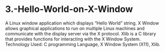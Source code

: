 # 3.-Hello-World-on-X-Window

A Linux window application which displays “Hello World” string.
X Window allows graphical applications to run on multiple Linux machines and communicate with the display server via the X protocol.
Xlib is a C library that provides functions for interacting with the X Window System.
Technology Used: C programming Language, X Window System (X11), Xlib.
